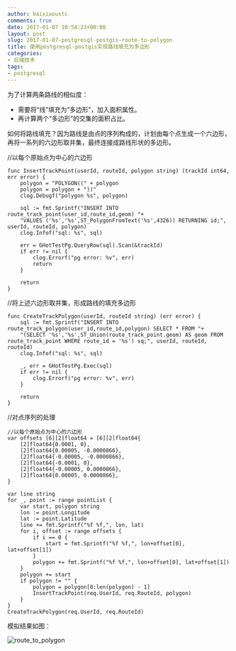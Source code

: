 ```yaml
---
author: baixiaoustc
comments: true
date: 2017-01-07 10:54:23+00:00
layout: post
slug: 2017-01-07-postgresql-postgis-route-to-polygon
title: 使用postgresql-postgis实现路线填充为多边形
categories:
- 后端技术
tags:
- postgresql
---
```






为了计算两条路线的相似度：

* 需要将“线”填充为“多边形”，加入面积属性。
* 再计算两个“多边形”的交集的面积占比。

如何将路线填充？因为路线是由点的序列构成的，计划由每个点生成一个六边形，再将一系列的六边形取并集，最终连接成路线形状的多边形。

//以每个原始点为中心的六边形

	func InsertTrackPoint(userId, routeId, polygon string) (trackId int64, err error) {
		polygon = "POLYGON((" + polygon
		polygon = polygon + "))"
		clog.Debugf("polygon %s", polygon)
	
		sql := fmt.Sprintf("INSERT INTO route_track_point(user_id,route_id,geom) "+
		"VALUES ('%s','%s',ST_PolygonFromText('%s',4326)) RETURNING id;", userId, routeId, polygon)
		clog.Infof("sql: %s", sql)
	
		err = GHotTestPg.QueryRow(sql).Scan(&trackId)
		if err != nil {
			clog.Errorf("pg error: %v", err)
			return
		}
	
		return
	}
	
//将上述六边形取并集，形成路线的填充多边形

	func CreateTrackPolygon(userId, routeId string) (err error) {
		sql := fmt.Sprintf("INSERT INTO route_track_polygon(user_id,route_id,polygon) SELECT * FROM "+
		"(SELECT '%s','%s',ST_Union(route_track_point.geom) AS geom FROM route_track_point WHERE route_id = '%s') sq;", userId, routeId, routeId)
		clog.Infof("sql: %s", sql)
	
		_, err = GHotTestPg.Exec(sql)
		if err != nil {
			clog.Errorf("pg error: %v", err)
		}
	
		return
	}	
	

//对点序列的处理	

	//以每个原始点为中心的六边形
	var offsets [6][2]float64 = [6][2]float64{
		[2]float64{0.0001, 0},
		[2]float64{0.00005, -0.0000866},
		[2]float64{-0.00005, -0.0000866},
		[2]float64{-0.0001, 0},
		[2]float64{-0.00005, 0.0000866},
		[2]float64{0.00005, 0.0000866},
	}

	var line string
	for _, point := range pointList {
		var start, polygon string
		lon := point.Longitude
		lat := point.Latitude
		line += fmt.Sprintf("%f %f,", lon, lat)
		for i, offset := range offsets {
			if i == 0 {
				start = fmt.Sprintf("%f %f,", lon+offset[0], lat+offset[1])
			}
			polygon += fmt.Sprintf("%f %f,", lon+offset[0], lat+offset[1])
		}
		polygon += start
		if polygon != "" {
			polygon = polygon[0:len(polygon) - 1]
			InsertTrackPoint(req.UserId, req.RouteId, polygon)
		}
	}
	CreateTrackPolygon(req.UserId, req.RouteId)
	
	
模拟结果如图：

![route_to_polygon](http://image99.renyit.com/image/route_to_polygon.png)
